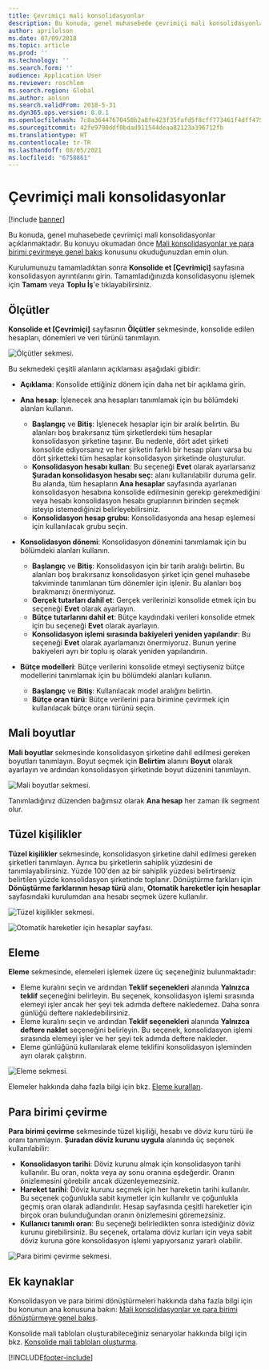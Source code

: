 ```yaml
---
title: Çevrimiçi mali konsolidasyonlar
description: Bu konuda, genel muhasebede çevrimiçi mali konsolidasyonlar açıklanmaktadır.
author: aprilolson
ms.date: 07/09/2018
ms.topic: article
ms.prod: ''
ms.technology: ''
ms.search.form: ''
audience: Application User
ms.reviewer: roschlom
ms.search.region: Global
ms.author: aolson
ms.search.validFrom: 2018-5-31
ms.dyn365.ops.version: 8.0.1
ms.openlocfilehash: 7c8a36447670458b2a8fe423f35fafd5f8cff773461f4dff47577e52573abc3a
ms.sourcegitcommit: 42fe9790ddf0bdad911544deaa82123a396712fb
ms.translationtype: HT
ms.contentlocale: tr-TR
ms.lasthandoff: 08/05/2021
ms.locfileid: "6758861"
---
```

# <a name="online-financial-consolidations"></a>Çevrimiçi mali konsolidasyonlar

[!include [banner](../includes/banner.md)]

Bu konuda, genel muhasebede çevrimiçi mali konsolidasyonlar açıklanmaktadır. Bu konuyu okumadan önce [Mali konsolidasyonlar ve para birimi çevirmeye genel bakış](financial-consolidations-currency-translation.md) konusunu okuduğunuzdan emin olun.

Kurulumunuzu tamamladıktan sonra **Konsolide et [Çevrimiçi]** sayfasına konsolidasyon ayrıntılarını girin. Tamamladığınızda konsolidasyonu işlemek için **Tamam** veya **Toplu İş**'e tıklayabilirsiniz.

## <a name="criteria"></a>Ölçütler
**Konsolide et [Çevrimiçi]** sayfasının **Ölçütler** sekmesinde, konsolide edilen hesapları, dönemleri ve veri türünü tanımlayın.

![Ölçütler sekmesi.](./media/criteria-consolidate-online.png "Ölçütler sekmesi")

Bu sekmedeki çeşitli alanların açıklaması aşağıdaki gibidir:

- **Açıklama**: Konsolide ettiğiniz dönem için daha net bir açıklama girin.
- **Ana hesap**: İşlenecek ana hesapları tanımlamak için bu bölümdeki alanları kullanın.

    - **Başlangıç** ve **Bitiş**: İşlenecek hesaplar için bir aralık belirtin. Bu alanları boş bırakırsanız tüm şirketlerdeki tüm hesaplar konsolidasyon şirketine taşınır. Bu nedenle, dört adet şirketi konsolide ediyorsanız ve her şirketin farklı bir hesap planı varsa bu dört şirketteki tüm hesaplar konsolidasyon şirketinde oluşturulur.
    - **Konsolidasyon hesabı kullan**: Bu seçeneği **Evet** olarak ayarlarsanız **Şuradan konsolidasyon hesabı seç:** alanı kullanılabilir duruma gelir. Bu alanda, tüm hesapların **Ana hesaplar** sayfasında ayarlanan konsolidasyon hesabına konsolide edilmesinin gerekip gerekmediğini veya hesabı konsolidasyon hesabı gruplarının birinden seçmek isteyip istemediğinizi belirleyebilirsiniz.
    - **Konsolidasyon hesap grubu**: Konsolidasyonda ana hesap eşlemesi için kullanılacak grubu seçin.

- **Konsolidasyon dönemi**: Konsolidasyon dönemini tanımlamak için bu bölümdeki alanları kullanın.

    - **Başlangıç** ve **Bitiş**: Konsolidasyon için bir tarih aralığı belirtin. Bu alanları boş bırakırsanız konsolidasyon şirket için genel muhasebe takviminde tanımlanan tüm dönemler için işlenir. Bu alanları boş bırakmanızı önermiyoruz.
    - **Gerçek tutarları dahil et**: Gerçek verilerinizi konsolide etmek için bu seçeneği **Evet** olarak ayarlayın.
    - **Bütçe tutarlarını dahil et**: Bütçe kaydındaki verileri konsolide etmek için bu seçeneği **Evet** olarak ayarlayın.
    - **Konsolidasyon işlemi sırasında bakiyeleri yeniden yapılandır**: Bu seçeneği **Evet** olarak ayarlamanızı önermiyoruz. Bunun yerine bakiyeleri ayrı bir toplu iş olarak yeniden yapılandırın.

- **Bütçe modelleri**: Bütçe verilerini konsolide etmeyi seçtiyseniz bütçe modellerini tanımlamak için bu bölümdeki alanları kullanın.

    - **Başlangıç** ve **Bitiş**: Kullanılacak model aralığını belirtin.
    - **Bütçe oran türü**: Bütçe verilerini para birimine çevirmek için kullanılacak bütçe oranı türünü seçin.

## <a name="financial-dimensions"></a>Mali boyutlar
**Mali boyutlar** sekmesinde konsolidasyon şirketine dahil edilmesi gereken boyutları tanımlayın. Boyut seçmek için **Belirtim** alanını **Boyut** olarak ayarlayın ve ardından konsolidasyon şirketinde boyut düzenini tanımlayın.

![Mali boyutlar sekmesi.](./media/financial-dimensions-cons.png "Mali boyutlar sekmesi")

Tanımladığınız düzenden bağımsız olarak **Ana hesap** her zaman ilk segment olur.

## <a name="legal-entities"></a>Tüzel kişilikler
**Tüzel kişilikler** sekmesinde, konsolidasyon şirketine dahil edilmesi gereken şirketleri tanımlayın. Ayrıca bu şirketlerin sahiplik yüzdesini de tanımlayabilirsiniz. Yüzde 100'den az bir sahiplik yüzdesi belirtirseniz belirtilen yüzde konsolidasyon şirketinde toplanır. Dönüştürme farkları için **Dönüştürme farklarının hesap türü** alanı, **Otomatik hareketler için hesaplar** sayfasındaki kurulumdan ana hesabı seçmek üzere kullanılır.

![Tüzel kişilikler sekmesi.](./media/legal-entities-cons.png "Tüzel kişilikler sekmesi")

![Otomatik hareketler için hesaplar sayfası.](./media/accounts-for-automatic-cons.png "Otomatik hareketler için hesaplar sayfası")

## <a name="elimination"></a>Eleme
**Eleme** sekmesinde, elemeleri işlemek üzere üç seçeneğiniz bulunmaktadır:

- Eleme kuralını seçin ve ardından **Teklif seçenekleri** alanında **Yalnızca teklif** seçeneğini belirleyin. Bu seçenek, konsolidasyon işlemi sırasında elemeyi işler ancak her şeyi tek adımda deftere nakledemez. Daha sonra günlüğü deftere nakledebilirsiniz.
- Eleme kuralını seçin ve ardından **Teklif seçenekleri** alanında **Yalnızca deftere naklet** seçeneğini belirleyin. Bu seçenek, konsolidasyon işlemi sırasında elemeyi işler ve her şeyi tek adımda deftere nakleder.
- Eleme günlüğünü kullanılarak eleme teklifini konsolidasyon işleminden ayrı olarak çalıştırın.

![Eleme sekmesi.](./media/elimination-cons-onl.png "Eleme sekmesi")

Elemeler hakkında daha fazla bilgi için bkz. [Eleme kuralları](./elimination-rules.md).

## <a name="currency-translation"></a>Para birimi çevirme
**Para birimi çevirme** sekmesinde tüzel kişiliği, hesabı ve döviz kuru türü ile oranı tanımlayın. **Şuradan döviz kurunu uygula** alanında üç seçenek kullanılabilir:

- **Konsolidasyon tarihi**: Döviz kurunu almak için konsolidasyon tarihi kullanılır. Bu oran, nokta veya ay sonu oranına eşdeğerdir. Oranın önizlemesini görebilir ancak düzenleyemezsiniz.
- **Hareket tarihi**: Döviz kurunu seçmek için her hareketin tarihi kullanılır. Bu seçenek çoğunlukla sabit kıymetler için kullanılır ve çoğunlukla geçmiş oran olarak adlandırılır. Hesap sayfasında çeşitli hareketler için birçok oran bulunduğundan oranın önizlemesini göremezsiniz.
- **Kullanıcı tanımlı oran**: Bu seçeneği belirledikten sonra istediğiniz döviz kurunu girebilirsiniz. Bu seçenek, ortalama döviz kurları için veya sabit döviz kuruna göre konsolidasyon işlemi yapıyorsanız yararlı olabilir.

![Para birimi çevirme sekmesi.](./media/currency-translation-cons-online.png "Para birimi çevirme sekmesi")

## <a name="additional-resources"></a>Ek kaynaklar

Konsolidasyon ve para birimi dönüştürmeleri hakkında daha fazla bilgi için bu konunun ana konusuna bakın: [Mali konsolidasyonlar ve para birimi dönüştürmeye genel bakış](./financial-consolidations-currency-translation.md).

Konsolide mali tabloları oluşturabileceğiniz senaryolar hakkında bilgi için bkz. [Konsolide mali tabloları oluşturma](./generating-consolidated-financial-statements.md).


[!INCLUDE[footer-include](../../includes/footer-banner.md)]